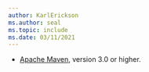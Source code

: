 ```yaml
---
author: KarlErickson
ms.author: seal
ms.topic: include
ms.date: 03/11/2021
---
```


- [Apache Maven](http://maven.apache.org/), version 3.0 or higher.
